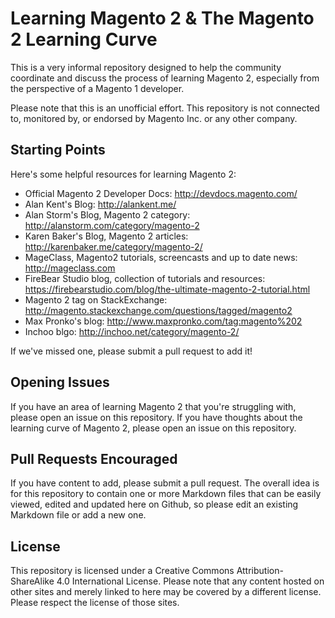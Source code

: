 # Learning Magento 2 & The Magento 2 Learning Curve

This is a very informal repository designed to help the community coordinate and discuss the process of learning Magento 2, especially from the perspective of a Magento 1 developer. 

Please note that this is an unofficial effort. This repository is not connected to, monitored by, or endorsed by Magento Inc. or any other company. 

## Starting Points

Here's some helpful resources for learning Magento 2:

* Official Magento 2 Developer Docs: http://devdocs.magento.com/ 
* Alan Kent's Blog: http://alankent.me/ 
* Alan Storm's Blog, Magento 2 category: http://alanstorm.com/category/magento-2
* Karen Baker's Blog, Magento 2 articles: http://karenbaker.me/category/magento-2/
* MageClass, Magento2 tutorials, screencasts and up to date news: http://mageclass.com
* FireBear Studio blog, collection of tutorials and resources: https://firebearstudio.com/blog/the-ultimate-magento-2-tutorial.html  
* Magento 2 tag on StackExchange: http://magento.stackexchange.com/questions/tagged/magento2 
* Max Pronko's blog: http://www.maxpronko.com/tag:magento%202 
* Inchoo blgo: http://inchoo.net/category/magento-2/


If we've missed one, please submit a pull request to add it!

## Opening Issues

If you have an area of learning Magento 2 that you're struggling with, please open an issue on this repository. If you have thoughts about the learning curve of Magento 2, please open an issue on this repository. 

## Pull Requests Encouraged

If you have content to add, please submit a pull request. The overall idea is for this repository to contain one or more Markdown files that can be easily viewed, edited and updated here on Github, so please edit an existing Markdown file or add a new one. 

## License

This repository is licensed under a Creative Commons Attribution-ShareAlike 4.0 International License. Please note that any content hosted on other sites and merely linked to here may be covered by a different license. Please respect the license of those sites. 
